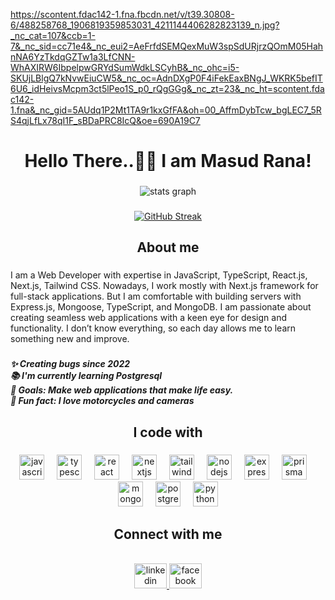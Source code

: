 https://scontent.fdac142-1.fna.fbcdn.net/v/t39.30808-6/488258768_1906819359853031_4211144406282823139_n.jpg?_nc_cat=107&ccb=1-7&_nc_sid=cc71e4&_nc_eui2=AeFrfdSEMQexMuW3spSdURjrzQOmM05HahnNA6YzTkdqGZTw1a3LfCNN-WhAXIRW6IbpelpwGRYdSumWdkLSCyhB&_nc_ohc=i5-SKUjLBlgQ7kNvwEiuCW5&_nc_oc=AdnDXgP0F4iFekEaxBNgJ_WKRK5befIT6U6_idHeivsMcpm3ct5lPeo1S_p0_rQgGGg&_nc_zt=23&_nc_ht=scontent.fdac142-1.fna&_nc_gid=5AUdq1P2Mt1TA9r1kxGfFA&oh=00_AffmDybTcw_bgLEC7_5RS4qjLfLx78qI1F_sBDaPRC8IcQ&oe=690A19C7

###

<h1 align="center">Hello There..👋🏽 I am Masud Rana!</h1>

###

<div align="center">
  <img src="https://github-readme-stats.vercel.app/api?username=Masudphero&hide_title=false&hide_rank=false&show_icons=true&include_all_commits=true&count_private=true&disable_animations=false&theme=dark&locale=en&hide_border=false&order=1" alt="stats graph"  />
</div>

###

<div align="center">
  <a href="https://git.io/streak-stats">
    <img src="https://nirzak-streak-stats.vercel.app?user=the-nazzmul&theme=dark" alt="GitHub Streak" />
  </a>
</div>


###

<h2 align="center">About me</h2>

###

<p align="left">I am a Web Developer with expertise in JavaScript, TypeScript, React.js, Next.js, Tailwind CSS. Nowadays, I work mostly with Next.js framework for full-stack applications. But I am comfortable with building servers with Express.js, Mongoose, TypeScript, and MongoDB. I am passionate about creating seamless web applications with a keen eye for design and functionality. I don’t know everything, so each day allows me to learn something new and improve.</p>

###

<h5 align="left">✨ Creating bugs since 2022<br>📚 I'm currently learning Postgresql<br>🎯 Goals: Make web applications that make life easy.<br>🎲 Fun fact: I love motorcycles and cameras</h5>

###

<h2 align="center">I code with</h2>

###


<div align="center">
  <img src="https://skillicons.dev/icons?i=js" height="40" alt="javascript logo"  />
  <img width="12" />
  <img src="https://skillicons.dev/icons?i=ts" height="40" alt="typescript logo"  />
  <img width="12" />
  <img src="https://cdn.jsdelivr.net/gh/devicons/devicon/icons/react/react-original.svg" height="40" alt="react logo"  />
  <img width="12" />
  <img src="https://cdn.jsdelivr.net/gh/devicons/devicon/icons/nextjs/nextjs-original.svg" height="40" alt="nextjs logo"  />
  <img width="12" />
  <img src="https://cdn.simpleicons.org/tailwindcss/06B6D4" height="40" alt="tailwindcss logo"  />
  <img width="12" />
  <img src="https://cdn.simpleicons.org/nodedotjs/339933" height="40" alt="nodejs logo"  />
  <img width="12" />
  <img src="https://skillicons.dev/icons?i=express" height="40" alt="express logo"  />
  <img width="12" />
  <img src="https://skillicons.dev/icons?i=prisma" height="40" alt="prisma logo"  />
  <img width="12" />
  <img src="https://cdn.simpleicons.org/mongodb/47A248" height="40" alt="mongodb logo"  />
  <img width="12" />
  <img src="https://cdn.simpleicons.org/postgresql/4169E1" height="40" alt="postgresql logo"  />
  <img width="12" />
  <img src="https://skillicons.dev/icons?i=py" height="40" alt="python logo"  />
</div>


<h2 align="center">Connect with me</h2>

<br clear="both">

<div align="center">
  <a href="https://www.facebook.com/profile.php?id=100015749551056" target="_blank">
    <img src="https://raw.githubusercontent.com/maurodesouza/profile-readme-generator/master/src/assets/icons/social/linkedin/default.svg" width="52" height="40" alt="linkedin logo"  />
  </a>
  <a href="https://www.linkedin.com/login" target="_blank">
    <img src="https://raw.githubusercontent.com/maurodesouza/profile-readme-generator/master/src/assets/icons/social/facebook/default.svg" width="52" height="40" alt="facebook logo"  />
  </a>
</div>

###





